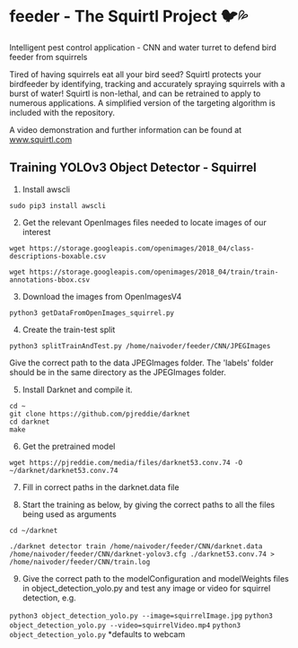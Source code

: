 # feeder - The Squirtl Project :bird::sweat_drops:
Intelligent pest control application - CNN and water turret to defend bird feeder from squirrels

Tired of having squirrels eat all your bird seed? Squirtl protects your birdfeeder by identifying, tracking and accurately spraying squirrels with a burst of water!
Squirtl is non-lethal, and can be retrained to apply to numerous applications. A simplified version of the targeting algorithm is included with the repository.

A video demonstration and further information can be found at www.squirtl.com

## Training YOLOv3 Object Detector - Squirrel

1. Install awscli

`sudo pip3 install awscli` 

2. Get the relevant OpenImages files needed to locate images of our interest

`wget https://storage.googleapis.com/openimages/2018_04/class-descriptions-boxable.csv`

`wget https://storage.googleapis.com/openimages/2018_04/train/train-annotations-bbox.csv`

3. Download the images from OpenImagesV4

`python3 getDataFromOpenImages_squirrel.py`

4. Create the train-test split

`python3 splitTrainAndTest.py /home/naivoder/feeder/CNN/JPEGImages`

Give the correct path to the data JPEGImages folder. The 'labels' folder should be in the same directory as the JPEGImages folder.

5. Install Darknet and compile it.
```
cd ~
git clone https://github.com/pjreddie/darknet
cd darknet
make
```
6. Get the pretrained model

`wget https://pjreddie.com/media/files/darknet53.conv.74 -O ~/darknet/darknet53.conv.74`

7. Fill in correct paths in the darknet.data file

8. Start the training as below, by giving the correct paths to all the files being used as arguments

`cd ~/darknet`

`./darknet detector train /home/naivoder/feeder/CNN/darknet.data  /home/naivoder/feeder/CNN/darknet-yolov3.cfg ./darknet53.conv.74 > /home/naivoder/feeder/CNN/train.log`

9. Give the correct path to the modelConfiguration and modelWeights files in object_detection_yolo.py and test any image or video for squirrel detection, e.g.

`python3 object_detection_yolo.py --image=squirrelImage.jpg`
`python3 object_detection_yolo.py --video=squirrelVideo.mp4`
`python3 object_detection_yolo.py` *defaults to webcam

